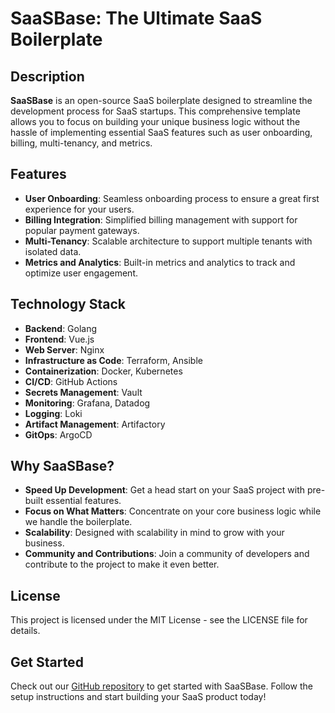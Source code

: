 # SaaSBase: The Ultimate SaaS Boilerplate

## Description
**SaaSBase** is an open-source SaaS boilerplate designed to streamline the development process for SaaS startups. This comprehensive template allows you to focus on building your unique business logic without the hassle of implementing essential SaaS features such as user onboarding, billing, multi-tenancy, and metrics.

## Features
- **User Onboarding**: Seamless onboarding process to ensure a great first experience for your users.
- **Billing Integration**: Simplified billing management with support for popular payment gateways.
- **Multi-Tenancy**: Scalable architecture to support multiple tenants with isolated data.
- **Metrics and Analytics**: Built-in metrics and analytics to track and optimize user engagement.

## Technology Stack
- **Backend**: Golang
- **Frontend**: Vue.js
- **Web Server**: Nginx
- **Infrastructure as Code**: Terraform, Ansible
- **Containerization**: Docker, Kubernetes
- **CI/CD**: GitHub Actions
- **Secrets Management**: Vault
- **Monitoring**: Grafana, Datadog
- **Logging**: Loki
- **Artifact Management**: Artifactory
- **GitOps**: ArgoCD

## Why SaaSBase?
- **Speed Up Development**: Get a head start on your SaaS project with pre-built essential features.
- **Focus on What Matters**: Concentrate on your core business logic while we handle the boilerplate.
- **Scalability**: Designed with scalability in mind to grow with your business.
- **Community and Contributions**: Join a community of developers and contribute to the project to make it even better.

## License
This project is licensed under the MIT License - see the LICENSE file for details.

## Get Started
Check out our [GitHub repository](#) to get started with SaaSBase. Follow the setup instructions and start building your SaaS product today!
